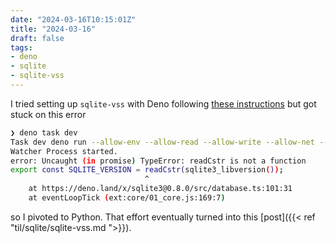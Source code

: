 ```yaml
---
date: "2024-03-16T10:15:01Z"
title: "2024-03-16"
draft: false
tags:
- deno
- sqlite
- sqlite-vss
---
```


I tried setting up `sqlite-vss` with Deno following [these instructions](https://github.com/asg017/sqlite-vss?tab=readme-ov-file#deno) but got stuck on this error

```sh
❯ deno task dev
Task dev deno run --allow-env --allow-read --allow-write --allow-net --unstable-ffi --allow-ffi --watch main.ts
Watcher Process started.
error: Uncaught (in promise) TypeError: readCstr is not a function
export const SQLITE_VERSION = readCstr(sqlite3_libversion());
                              ^
    at https://deno.land/x/sqlite3@0.8.0/src/database.ts:101:31
    at eventLoopTick (ext:core/01_core.js:169:7)
```

so I pivoted to Python. That effort eventually turned into this [post]({{< ref "til/sqlite/sqlite-vss.md ">}}).